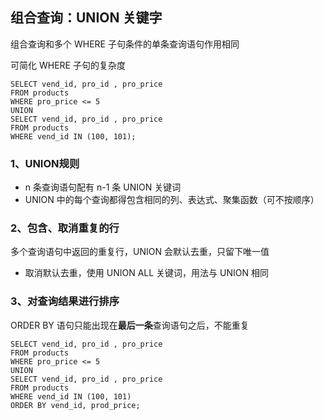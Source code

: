 ## 组合查询：UNION 关键字

组合查询和多个 WHERE 子句条件的单条查询语句作用相同

可简化 WHERE 子句的复杂度

```
SELECT vend_id, pro_id , pro_price
FROM products
WHERE pro_price <= 5
UNION 
SELECT vend_id, pro_id , pro_price
FROM products
WHERE vend_id IN (100, 101);
```
### 1、UNION规则

- n 条查询语句配有 n-1 条 UNION 关键词
- UNION 中的每个查询都得包含相同的列、表达式、聚集函数（可不按顺序）

### 2、包含、取消重复的行
多个查询语句中返回的重复行，UNION 会默认去重，只留下唯一值

- 取消默认去重，使用 UNION ALL 关键词，用法与 UNION 相同

### 3、对查询结果进行排序
ORDER BY 语句只能出现在**最后一条**查询语句之后，不能重复

```
SELECT vend_id, pro_id , pro_price
FROM products
WHERE pro_price <= 5
UNION 
SELECT vend_id, pro_id , pro_price
FROM products
WHERE vend_id IN (100, 101)
ORDER BY vend_id, prod_price;
```